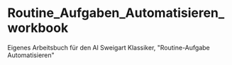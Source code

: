 # Routine_Aufgaben_Automatisieren_workbook
Eigenes Arbeitsbuch für den Al Sweigart Klassiker, "Routine-Aufgabe Automatisieren"
